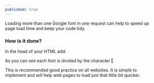 ```yaml
---
published: true
---
```

Loading more than one Google font in one request can help to speed up page load time and keep your code tidy.

### How is it done?
In the head of your HTML add:

  **<link href="http://fonts.googleapis.com/css?		family=Lato:300,400,400italic,600,700|Raleway:300,400,500,600,700|Crete+Round:400italic"   rel="stylesheet" 		type="text/css" />**

As you can see each font is divided by the character **|**.

This is recommended good practice on all websites. It is simple to implement and will help web pages to load just that little bit quicker.
